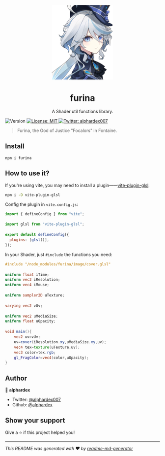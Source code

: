 <div align="center">
  <img src="./assets/logo.jpg" width="200">
  <h1>furina</h1>
  <p>A Shader util functions library.</p>
</div>
<p>
  <img alt="Version" src="https://img.shields.io/npm/v/furina.svg?v=1" />
  <a href="#" target="_blank">
    <img alt="License: MIT" src="https://img.shields.io/badge/License-MIT-yellow.svg" />
  </a>
  <a href="https://twitter.com/alphardex007" target="_blank">
    <img alt="Twitter: alphardex007" src="https://img.shields.io/twitter/follow/alphardex007.svg?style=social" />
  </a>
</p>

> Furina, the God of Justice "Focalors" in Fontaine.

## Install

```sh
npm i furina
```

## How to use it?

If you're using vite, you may need to install a plugin——[vite-plugin-glsl](https://github.com/UstymUkhman/vite-plugin-glsl):

```sh
npm i -D vite-plugin-glsl
```

Config the plugin in `vite.config.js`:

```js
import { defineConfig } from "vite";

import glsl from "vite-plugin-glsl";

export default defineConfig({
  plugins: [glsl()],
});
```

In your Shader, just `#include` the functions you need:

```glsl
#include "/node_modules/furina/image/cover.glsl"

uniform float iTime;
uniform vec3 iResolution;
uniform vec4 iMouse;

uniform sampler2D uTexture;

varying vec2 vUv;

uniform vec2 uMediaSize;
uniform float uOpacity;

void main(){
    vec2 uv=vUv;
    uv=cover(iResolution.xy,uMediaSize.xy,uv);
    vec4 tex=texture(uTexture,uv);
    vec3 color=tex.rgb;
    gl_FragColor=vec4(color,uOpacity);
}
```

## Author

👤 **alphardex**

- Twitter: [@alphardex007](https://twitter.com/alphardex007)
- Github: [@alphardex](https://github.com/alphardex)

## Show your support

Give a ⭐️ if this project helped you!

---

_This README was generated with ❤️ by [readme-md-generator](https://github.com/kefranabg/readme-md-generator)_
